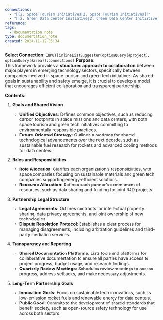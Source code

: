 ```yaml
---
connections:
  - "[[2. Space Tourism Initiatives|2. Space Tourism Initiatives]]"
  - "[[2. Green Data Center Initiative|2. Green Data Center Initiative]]"
reference: 
tags:
  - documentation_note
type: documentation_note
created: 2024-11-12 05:34
---
```

**Select Connection:** `INPUT[inlineListSuggester(optionQuery(#project), optionQuery(#area)):connections]` 
**Purpose**:  
This framework provides a **structured approach to collaboration** between major players in emerging technology sectors, specifically between companies involved in space tourism and green tech initiatives. As shared goals in sustainability and safety emerge, it is crucial to develop a model that encourages efficient collaboration and transparent partnership.

**Contents**:

1. **Goals and Shared Vision**
    
    - **Unified Objectives**: Defines common objectives, such as reducing carbon footprints in space missions and data centers, with both space tourism and green tech initiatives committing to environmentally responsible practices.
    - **Future-Oriented Strategy**: Outlines a roadmap for shared technological advancements over the next decade, such as sustainable fuel research for rockets and advanced cooling methods for data centers.
2. **Roles and Responsibilities**
    
    - **Role Allocation**: Clarifies each organization’s responsibilities, with space companies focusing on sustainable materials and green tech companies supporting energy-efficient solutions.
    - **Resource Allocation**: Defines each partner’s commitment of resources, such as data sharing and funding for joint R&D projects.
3. **Partnership Legal Structure**
    
    - **Legal Agreements**: Outlines contracts for intellectual property sharing, data privacy agreements, and joint ownership of new technologies.
    - **Dispute Resolution Protocol**: Establishes a clear process for managing disagreements, including arbitration guidelines and third-party mediation services.
4. **Transparency and Reporting**
    
    - **Shared Documentation Platforms**: Lists tools and platforms for collaborative documentation to ensure all parties have access to project progress, budget usage, and research findings.
    - **Quarterly Review Meetings**: Schedules review meetings to assess progress, address setbacks, and make necessary adjustments.
5. **Long-Term Partnership Goals**
    
    - **Innovation Goals**: Focus on sustainable tech innovations, such as low-emission rocket fuels and renewable energy for data centers.
    - **Public Good**: Commits to the development of shared standards that benefit society, such as open-source safety technology for use across both sectors.